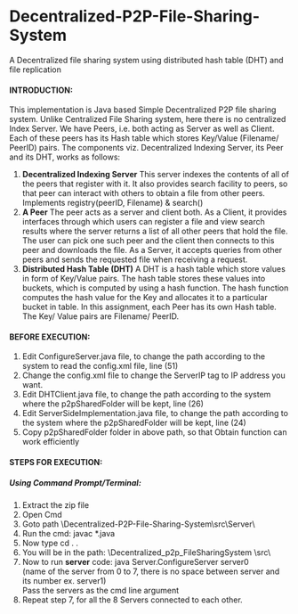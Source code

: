 # Decentralized-P2P-File-Sharing-System
A Decentralized file sharing system using distributed hash table (DHT) and file replication

<h4><strong>INTRODUCTION:</strong></h4>
	
This implementation is Java based Simple Decentralized P2P file sharing system. Unlike Centralized File Sharing system, 
here there is no centralized Index Server. We have Peers, i.e. both acting as Server as well as Client.
Each of these peers has its Hash table which stores Key/Value (Filename/ PeerID) pairs. 
The components viz. Decentralized Indexing Server, its Peer and its DHT, works as follows:
<ol> 
<li><strong>Decentralized Indexing Server</strong>
		This server indexes the contents of all of the peers that register with it. It also provides search facility to peers, so that peer can interact with others to obtain a file from other peers. Implements registry(peerID, Filename) & search()</li>

<li><strong>A Peer</strong>
		The peer acts as a server and client both. As a Client, it provides interfaces through which users can register a file and view search results where the server returns a list of all other peers that hold the file. The user can pick one such peer and the client then connects to this peer and downloads the file. As a Server, it accepts queries from other peers and sends the requested file when receiving a request.</li>

<li><strong>Distributed Hash Table (DHT)</strong>
		A DHT is a hash table which store values in form of Key/Value pairs. The hash table stores these values into buckets, which is computed by using a hash function. The hash function computes the hash value for the Key and allocates it to a particular bucket in table. In this assignment, each Peer has its own Hash table. The Key/ Value pairs are Filename/ PeerID.</li>
</ol>

<h4><strong>BEFORE EXECUTION:</strong></h4>
<ol>
<li>Edit ConfigureServer.java file,  to change the path according to the system to read the config.xml file, line (51)</li>
<li>Change the config.xml file to change the ServerIP tag to IP address you want.</li>
<li>Edit DHTClient.java file, to change the path according to the system where the p2pSharedFolder will be kept, line (26)</li>
<li>Edit ServerSideImplementation.java file, to change the path according to the system where the p2pSharedFolder will be kept, line (24)</li>
<li>Copy p2pSharedFolder folder in above path, so that Obtain function can work efficiently</li>
</ol>
<h4><strong>STEPS FOR EXECUTION:</strong></h4>

<strong><h5>Using Command Prompt/Terminal:</h5></strong>
1.	Extract the zip file</br>
2.	Open Cmd</br>
3.	Goto path \Decentralized-P2P-File-Sharing-System\src\Server\ </br>
4.	Run the cmd: javac *.java</br>
5.	Now type cd . .</br>
6.	You will be in the path: \Decentralized_p2p_FileSharingSystem \src\ </br>
7.	Now to run <strong>server</strong> code: java Server.ConfigureServer server0 </br> 
(name of the server from 0 to 7, there is no space between server and its number ex. server1)</br>
Pass the servers as the cmd line argument</br>
8.	Repeat step 7, for all the 8 Servers connected to each other.</br>
